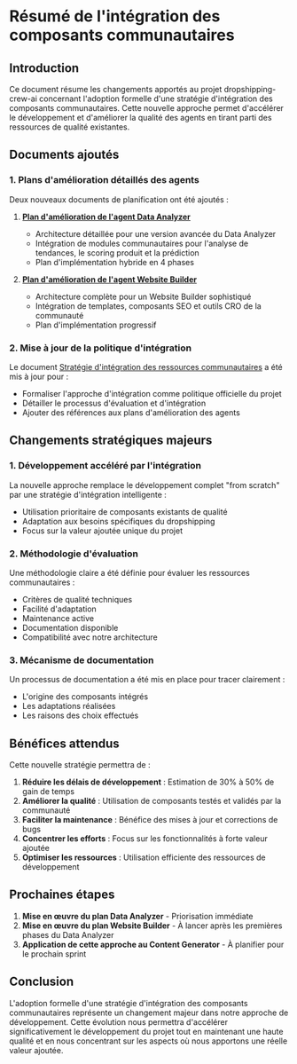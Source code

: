 # Résumé de l'intégration des composants communautaires

## Introduction

Ce document résume les changements apportés au projet dropshipping-crew-ai concernant l'adoption formelle d'une stratégie d'intégration des composants communautaires. Cette nouvelle approche permet d'accélérer le développement et d'améliorer la qualité des agents en tirant parti des ressources de qualité existantes.

## Documents ajoutés

### 1. Plans d'amélioration détaillés des agents

Deux nouveaux documents de planification ont été ajoutés :

1. **[Plan d'amélioration de l'agent Data Analyzer](plan-data-analyzer-amelioration.md)**
   - Architecture détaillée pour une version avancée du Data Analyzer
   - Intégration de modules communautaires pour l'analyse de tendances, le scoring produit et la prédiction
   - Plan d'implémentation hybride en 4 phases

2. **[Plan d'amélioration de l'agent Website Builder](plan-website-builder-amelioration.md)**
   - Architecture complète pour un Website Builder sophistiqué
   - Intégration de templates, composants SEO et outils CRO de la communauté
   - Plan d'implémentation progressif

### 2. Mise à jour de la politique d'intégration

Le document [Stratégie d'intégration des ressources communautaires](community-resources-integration.md) a été mis à jour pour :
   - Formaliser l'approche d'intégration comme politique officielle du projet
   - Détailler le processus d'évaluation et d'intégration
   - Ajouter des références aux plans d'amélioration des agents

## Changements stratégiques majeurs

### 1. Développement accéléré par l'intégration

La nouvelle approche remplace le développement complet "from scratch" par une stratégie d'intégration intelligente :
   - Utilisation prioritaire de composants existants de qualité
   - Adaptation aux besoins spécifiques du dropshipping
   - Focus sur la valeur ajoutée unique du projet

### 2. Méthodologie d'évaluation

Une méthodologie claire a été définie pour évaluer les ressources communautaires :
   - Critères de qualité techniques
   - Facilité d'adaptation
   - Maintenance active
   - Documentation disponible
   - Compatibilité avec notre architecture

### 3. Mécanisme de documentation

Un processus de documentation a été mis en place pour tracer clairement :
   - L'origine des composants intégrés
   - Les adaptations réalisées
   - Les raisons des choix effectués

## Bénéfices attendus

Cette nouvelle stratégie permettra de :

1. **Réduire les délais de développement** : Estimation de 30% à 50% de gain de temps
2. **Améliorer la qualité** : Utilisation de composants testés et validés par la communauté
3. **Faciliter la maintenance** : Bénéfice des mises à jour et corrections de bugs
4. **Concentrer les efforts** : Focus sur les fonctionnalités à forte valeur ajoutée
5. **Optimiser les ressources** : Utilisation efficiente des ressources de développement

## Prochaines étapes

1. **Mise en œuvre du plan Data Analyzer** - Priorisation immédiate
2. **Mise en œuvre du plan Website Builder** - À lancer après les premières phases du Data Analyzer
3. **Application de cette approche au Content Generator** - À planifier pour le prochain sprint

## Conclusion

L'adoption formelle d'une stratégie d'intégration des composants communautaires représente un changement majeur dans notre approche de développement. Cette évolution nous permettra d'accélérer significativement le développement du projet tout en maintenant une haute qualité et en nous concentrant sur les aspects où nous apportons une réelle valeur ajoutée.